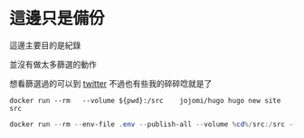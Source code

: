 # 這邊只是備份

這邊主要目的是紀錄

並沒有做太多篩選的動作

想看篩選過的可以到
[twitter](https://twitter.com/fripig)
不過也有些我的碎碎唸就是了

```
docker run --rm   --volume ${pwd}:/src    jojomi/hugo hugo new site src
```



```powershell
docker run --rm --env-file .env --publish-all --volume %cd%/src:/src --volume %cd%/docs:/output jojomi/hugo
```
